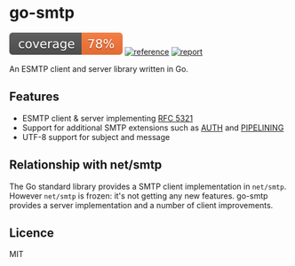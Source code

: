 # go-smtp

![coverage](https://raw.githubusercontent.com/uponusolutions/go-smtp/badges/.badges/main/coverage.svg)
[![reference](https://pkg.go.dev/badge/github.com/uponusolutions/go-smtp.svg)](https://pkg.go.dev/github.com/uponusolutions/go-smtp)
[![report](https://goreportcard.com/badge/github.com/uponusolutions/go-smtp)](https://goreportcard.com/report/github.com/uponusolutions/go-smtp)

An ESMTP client and server library written in Go.

## Features

* ESMTP client & server implementing [RFC 5321]
* Support for additional SMTP extensions such as [AUTH] and [PIPELINING]
* UTF-8 support for subject and message

## Relationship with net/smtp

The Go standard library provides a SMTP client implementation in `net/smtp`.
However `net/smtp` is frozen: it's not getting any new features. go-smtp
provides a server implementation and a number of client improvements.

## Licence

MIT

[RFC 5321]: https://tools.ietf.org/html/rfc5321
[AUTH]: https://tools.ietf.org/html/rfc4954
[PIPELINING]: https://tools.ietf.org/html/rfc2920
[LMTP]: https://tools.ietf.org/html/rfc2033

